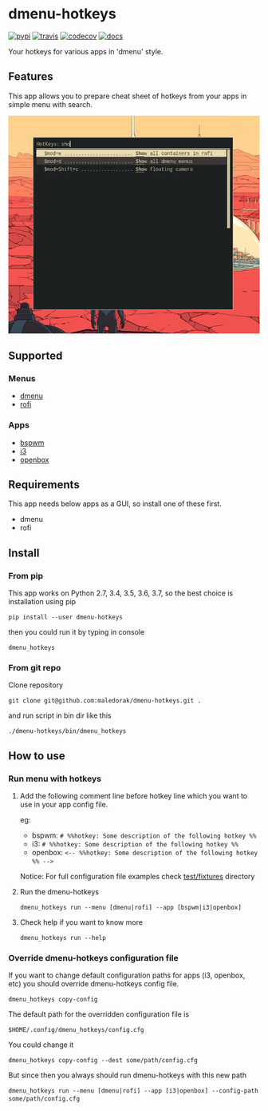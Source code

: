 dmenu-hotkeys
=============
[![pypi](https://img.shields.io/pypi/v/dmenu_hotkeys.svg)](https://pypi.python.org/pypi/dmenu_hotkeys)
[![travis](https://travis-ci.org/maledorak/dmenu-hotkeys.svg?branch=master)](https://travis-ci.org/maledorak/dmenu-hotkeys)
[![codecov](https://codecov.io/gh/maledorak/dmenu-hotkeys/branch/master/graph/badge.svg)](https://codecov.io/gh/maledorak/dmenu-hotkeys)
[![docs](https://readthedocs.org/projects/dmenu-hotkeys/badge/?version=latest)](https://dmenu-hotkeys.readthedocs.io/en/latest/?badge=latest)

Your hotkeys for various apps in 'dmenu' style.

Features
--------
This app allows you to prepare cheat sheet of hotkeys from your apps in simple menu with search.

![screenshot](docs/shot.png)

Supported
---------

### Menus
* [dmenu](https://tools.suckless.org/dmenu/)
* [rofi](https://github.com/davatorium/rofi)

### Apps
* [bspwm](https://github.com/baskerville/bspwm)
* [i3](https://i3wm.org/)
* [openbox](http://openbox.org/wiki/Main_Page)


Requirements
------------
This app needs below apps as a GUI, so install one of these first.
* dmenu
* rofi

Install
-------

### From pip
This app works on Python 2.7, 3.4, 3.5, 3.6, 3.7, so the best choice is installation using pip

```
pip install --user dmenu-hotkeys
```

then you could run it by typing in console

```
dmenu_hotkeys
```

### From git repo
Clone repository
```
git clone git@github.com:maledorak/dmenu-hotkeys.git .
```

and run script in bin dir like this
```
./dmenu-hotkeys/bin/dmenu_hotkeys
```



How to use
----------

### Run menu with hotkeys
1. Add the following comment line before hotkey line which you want to use in your app config file.

    eg:

    * bspwm: `# %%hotkey: Some description of the following hotkey %%`
    * i3: `# %%hotkey: Some description of the following hotkey %%`
    * openbox: `<-- %%hotkey: Some description of the following hotkey %% -->`
    
    Notice: For full configuration file examples check [test/fixtures](./tests/fixtures) directory

2. Run the dmenu-hotkeys
    ```
    dmenu_hotkeys run --menu [dmenu|rofi] --app [bspwm|i3|openbox]
    ```
    
3. Check help if you want to know more
    ```
    dmenu_hotkeys run --help
    ```
    
### Override dmenu-hotkeys configuration file
If you want to change default configuration paths for apps (i3, openbox, etc) 
you should override dmenu-hotkeys config file.

```
dmenu_hotkeys copy-config
```

The default path for the overridden configuration file is
```
$HOME/.config/dmenu_hotkeys/config.cfg
```

You could change it
```
dmenu_hotkeys copy-config --dest some/path/config.cfg
```


But since then you always should run dmenu-hotkeys with this new path

```
dmenu_hotkeys run --menu [dmenu|rofi] --app [i3|openbox] --config-path some/path/config.cfg
```
